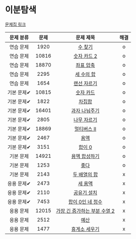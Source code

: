 # 이분탐색

[문제집 링크](https://www.acmicpc.net/workbook/view/8400)

| 문제 분류 | 문제 | 문제 제목 | 해결 |
| :--: | :--: | :--: | :--: |
| 연습 문제 | 1920 | [수 찾기](https://www.acmicpc.net/problem/1920) | o |
| 연습 문제 | 10816 | [숫자 카드 2](https://www.acmicpc.net/problem/10816) | o |
| 연습 문제 | 18870 | [좌표 압축](https://www.acmicpc.net/problem/18870) | o |
| 연습 문제 | 2295 | [세 수의 합](https://www.acmicpc.net/problem/2295) | o |
| 연습 문제 | 1654 | [랜선 자르기](https://www.acmicpc.net/problem/1654) | o |
| 기본 문제✔ | 10815 | [숫자 카드](https://www.acmicpc.net/problem/10815) | o |
| 기본 문제✔ | 1822 | [차집합](https://www.acmicpc.net/problem/1822) | o |
| 기본 문제✔ | 16401 | [과자 나눠주기](https://www.acmicpc.net/problem/16401) | o |
| 기본 문제✔ | 2805 | [나무 자르기](https://www.acmicpc.net/problem/2805) | o |
| 기본 문제✔ | 18869 | [멀티버스 Ⅱ](https://www.acmicpc.net/problem/18869) | o |
| 기본 문제✔ | 2467 | [용액](https://www.acmicpc.net/problem/2467) | o |
| 기본 문제✔ | 3151 | [합이 0](https://www.acmicpc.net/problem/3151) | o |
| 기본 문제 | 14921 | [용액 합성하기](https://www.acmicpc.net/problem/14921) | o |
| 기본 문제 | 1253 | [좋다](https://www.acmicpc.net/problem/1253) | o |
| 기본 문제 | 2143 | [두 배열의 합](https://www.acmicpc.net/problem/2143) | x |
| 응용 문제✔ | 2473 | [세 용액](https://www.acmicpc.net/problem/2473) | x |
| 응용 문제✔ | 2110 | [공유기 설치](https://www.acmicpc.net/problem/2110) | x |
| 응용 문제✔ | 7453 | [합이 0인 네 정수](https://www.acmicpc.net/problem/7453) | x |
| 응용 문제 | 12015 | [가장 긴 증가하는 부분 수열 2](https://www.acmicpc.net/problem/12015) | x |
| 응용 문제 | 2512 | [예산](https://www.acmicpc.net/problem/2512) | x |
| 응용 문제 | 1477 | [휴게소 세우기](https://www.acmicpc.net/problem/1477) | x |
